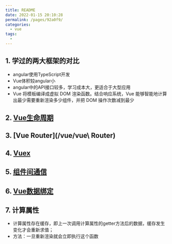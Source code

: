 ```yaml
---
title: README
date: 2022-01-15 20:10:28
permalink: /pages/92a0f9/
categories:
  - vue
tags:
  - 
---
```


## 1. 学过的两大框架的对比
- angular使用TypeScript开发
- Vue体积较angular小
- angular中的API接口较多，学习成本大，更适合于大型应用
- Vue 将模板编译成虚拟 DOM 渲染函数。结合响应系统，Vue 能够智能地计算出最少需要重新渲染多少组件，并把 DOM 操作次数减到最少
## 2. [Vue生命周期](/vue/生命周期)
## 3. [Vue Router](/vue/vue\ Router)
## 4. [Vuex](/vue/vuex)
## 5. [组件间通信](/vue/组件间通信)
## 6. [Vue数据绑定](/vue/数据双向绑定原理)
## 7. 计算属性
- 计算属性存在缓存，即上一次调用计算属性的getter方法后的数据，缓存发生变化才会重新求值；
- 方法：一旦重新渲染就会立即执行这个函数